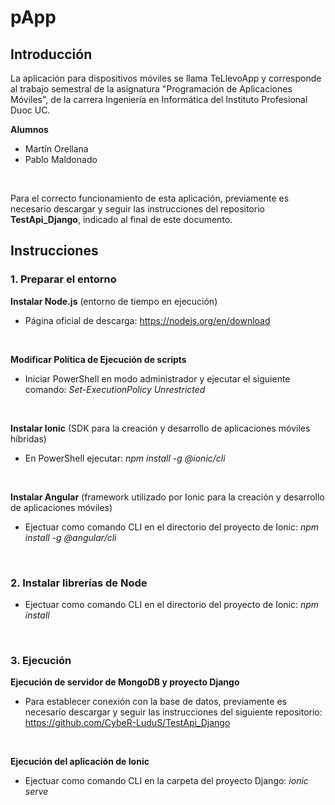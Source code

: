 # pApp

## Introducción
La aplicación para dispositivos móviles se llama TeLlevoApp y corresponde al trabajo semestral de la asignatura "Programación de Aplicaciones Móviles", de la carrera Ingeniería en Informática del Instituto Profesional Duoc UC.
</br>

**Alumnos**
<ul>
 <li>Martín Orellana</li>
 <li>Pablo Maldonado</li>
</ul>
</br>

Para el correcto funcionamiento de esta aplicación, previamente es necesario descargar y seguir las instrucciones del repositorio **TestApi_Django**, indicado al final de este documento.

## Instrucciones

### 1. Preparar el entorno
**Instalar Node.js** (entorno de tiempo en ejecución)
 * Página oficial de descarga: https://nodejs.org/en/download
</br>

**Modificar Política de Ejecución de scripts**
 * Iniciar PowerShell en modo administrador y ejecutar el siguiente comando: _Set-ExecutionPolicy Unrestricted_
</br>

**Instalar Ionic** (SDK para la creación y desarrollo de aplicaciones móviles híbridas)
 * En PowerShell ejecutar: _npm install -g @ionic/cli_
</br>

**Instalar Angular** (framework utilizado por Ionic para la creación y desarrollo de aplicaciones móviles)
 * Ejectuar como comando CLI en el directorio del proyecto de Ionic: _npm install -g @angular/cli_
</br>

### 2. Instalar librerías de Node
  * Ejectuar como comando CLI en el directorio del proyecto de Ionic: _npm install_
</br>

### 3. Ejecución
**Ejecución de servidor de MongoDB y proyecto Django**
  * Para establecer conexión con la base de datos, previamente es necesario descargar y seguir las instrucciones del siguiente repositorio: https://github.com/CybeR-LuduS/TestApi_Django 
</br>

**Ejecución del aplicación de Ionic**
  * Ejectuar como comando CLI en la carpeta del proyecto Django: _ionic serve_
